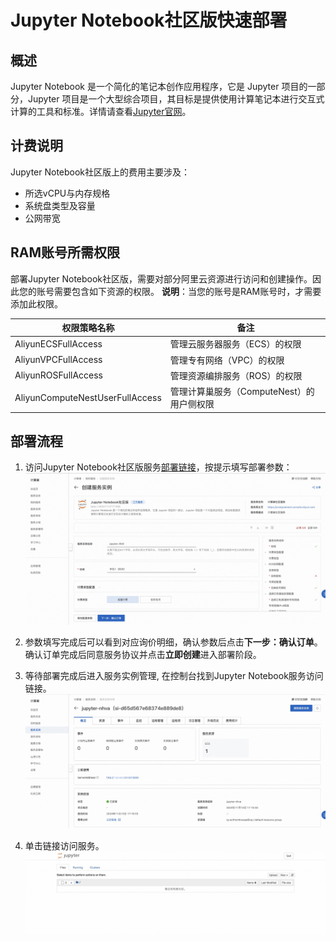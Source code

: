 # Jupyter Notebook社区版快速部署

## 概述
Jupyter Notebook 是一个简化的笔记本创作应用程序，它是 Jupyter 项目的一部分，Jupyter 项目是一个大型综合项目，其目标是提供使用计算笔记本进行交互式计算的工具和标准。详情请查看[Jupyter官网](https://jupyter-notebook.readthedocs.io/en/latest/)。

## 计费说明
Jupyter Notebook社区版上的费用主要涉及：

- 所选vCPU与内存规格
- 系统盘类型及容量
- 公网带宽

## RAM账号所需权限
部署Jupyter Notebook社区版，需要对部分阿里云资源进行访问和创建操作。因此您的账号需要包含如下资源的权限。
  **说明**：当您的账号是RAM账号时，才需要添加此权限。

| 权限策略名称                          | 备注                                 |
|---------------------------------|------------------------------------|
| AliyunECSFullAccess             | 管理云服务器服务（ECS）的权限                   |
| AliyunVPCFullAccess             | 管理专有网络（VPC）的权限                     |
| AliyunROSFullAccess             | 管理资源编排服务（ROS）的权限                   |
| AliyunComputeNestUserFullAccess | 管理计算巢服务（ComputeNest）的用户侧权限         |

## 部署流程
1. 访问Jupyter Notebook社区版服务[部署链接](https://computenest.console.aliyun.com/service/instance/create/default?type=user&ServiceName=Jupyter%20Notebook%E7%A4%BE%E5%8C%BA%E7%89%88)，按提示填写部署参数：
  ![image.png](1.jpg)

2. 参数填写完成后可以看到对应询价明细，确认参数后点击**下一步：确认订单**。 确认订单完成后同意服务协议并点击**立即创建**进入部署阶段。

3. 等待部署完成后进入服务实例管理, 在控制台找到Jupyter Notebook服务访问链接。
  ![image.png](2.jpg)

4. 单击链接访问服务。
  ![image.png](3.jpg)
